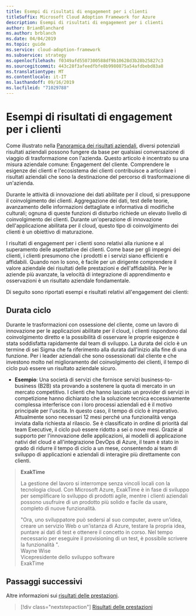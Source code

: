 ```yaml
---
title: Esempi di risultati di engagement per i clienti
titleSuffix: Microsoft Cloud Adoption Framework for Azure
description: Esempi di risultati di engagement per i clienti
author: BrianBlanchard
ms.author: brblanch
ms.date: 04/04/2019
ms.topic: guide
ms.service: cloud-adoption-framework
ms.subservice: strategy
ms.openlocfilehash: f0349afd5507300588df9b10628d3b28b25827c3
ms.sourcegitcommit: 443c28f3afeedfbfe8b9980875a54afdbebd83a8
ms.translationtype: MT
ms.contentlocale: it-IT
ms.lasthandoff: 09/16/2019
ms.locfileid: "71029788"
---
```

# <a name="examples-of-customer-engagement-outcomes"></a>Esempi di risultati di engagement per i clienti

Come illustrato nella [Panoramica dei risultati aziendali](./index.md), diversi potenziali risultati aziendali possono fungere da base per qualsiasi conversazione di viaggio di trasformazione con l'azienda. Questo articolo è incentrato su una misura aziendale comune: Engagement del cliente. Comprendere le esigenze dei clienti e l'ecosistema dei clienti contribuisce a articolare i risultati aziendali che sono la destinazione del percorso di trasformazione di un'azienda.

Durante le attività di innovazione dei dati abilitate per il cloud, si presuppone il coinvolgimento dei clienti. Aggregazione dei dati, test delle teorie, avanzamento delle informazioni dettagliate e informativa di modifiche culturali; ognuna di queste funzioni di disturbo richiede un elevato livello di coinvolgimento dei clienti. Durante un'operazione di innovazione dell'applicazione abilitata per il cloud, questo tipo di coinvolgimento dei clienti è un obiettivo di maturazione.

I risultati di engagement per i clienti sono relativi alla riunione e al superamento delle aspettative dei clienti. Come base per gli impegni dei clienti, i clienti presumono che i prodotti e i servizi siano efficienti e affidabili. Quando non lo sono, è facile per un dirigente comprendere il valore aziendale dei risultati delle prestazioni e dell'affidabilità. Per le aziende più avanzate, la velocità di integrazione di apprendimento e osservazioni è un risultato aziendale fondamentale.

Di seguito sono riportati esempi e risultati relativi all'engagement dei clienti:

## <a name="cycle-time"></a>Durata ciclo

Durante le trasformazioni con ossessione del cliente, come un lavoro di innovazione per le applicazioni abilitate per il cloud, i clienti rispondono dal coinvolgimento diretto e la possibilità di osservare le proprie esigenze è stata soddisfatta rapidamente dal team di sviluppo. La durata del ciclo è un termine di sei Sigma che fa riferimento alla durata dall'inizio alla fine di una funzione. Per i leader aziendali che sono ossessionati dal cliente e che investono molto nel miglioramento del coinvolgimento dei clienti, il tempo di ciclo può essere un risultato aziendale sicuro.

- **Esempio**: Una società di servizi che fornisce servizi business-to-business (B2B) sta provando a sostenere la quota di mercato in un mercato competitivo. I clienti che hanno lasciato un provider di servizi in competizione hanno dichiarato che la soluzione tecnica eccessivamente complessa interferisce con i loro processi aziendali ed è il motivo principale per l'uscita. In questo caso, il tempo di ciclo è imperativo. Attualmente sono necessari 12 mesi perché una funzionalità venga inviata dalla richiesta al rilascio. Se è classificato in ordine di priorità dal team Executive, il ciclo può essere ridotto a sei o nove mesi. Grazie al supporto per l'innovazione delle applicazioni, ai modelli di applicazione nativi del cloud e all'integrazione DevOps di Azure, il team è stato in grado di ridurre il tempo di ciclo a un mese, consentendo ai team di sviluppo di applicazioni e aziendali di interagire più direttamente con clienti.

> **ExakTime**
>
> La gestione del lavoro si interrompe senza vincoli locali con la tecnologia cloud. Con Microsoft Azure, ExakTime è in fase di sviluppo per semplificare lo sviluppo di prodotti agile, mentre i clienti aziendali possono usufruire di un prodotto più solido e facile da usare, completo di nuove funzionalità.
>
> "Ora, uno sviluppatore può sedersi al suo computer, avere un'idea, creare un servizio Web o un'istanza di Azure, testare la propria idea, puntare ai dati di test e ottenere il concetto in corso. Nel tempo necessario per eseguire il provisioning di un test, è possibile scrivere la funzionalità ".  
> Wayne Wise  
> Vicepresidente dello sviluppo software  
> ExakTime

## <a name="next-steps"></a>Passaggi successivi

Altre informazioni sui [risultati delle prestazioni](./performance-outcomes.md).

> [!div class="nextstepaction"]
> [Risultati delle prestazioni](./performance-outcomes.md)
